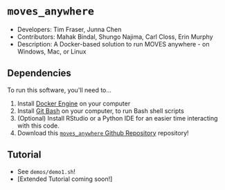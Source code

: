 # `moves_anywhere`

- Developers: Tim Fraser, Junna Chen
- Contributors: Mahak Bindal, Shungo Najima, Carl Closs, Erin Murphy
- Description: A Docker-based solution to run MOVES anywhere - on Windows, Mac, or Linux

## Dependencies
To run this software, you'll need to...
1. Install [Docker Engine](https://docs.docker.com/engine/install/) on your computer
2. Install [Git Bash](https://git-scm.com/downloads) on your computer, to run Bash shell scripts
3. (Optional) Install RStudio or a Python IDE for an easier time interacting with this code.
4. Download this [`moves_anywhere` Github Repository](https://github.com/Gao-Labs/moves_anywhere/) repository!

## Tutorial
- See `demos/demo1.sh`!
- [Extended Tutorial coming soon!]
